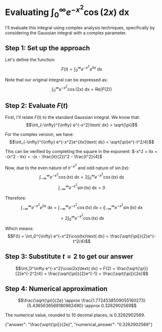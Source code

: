 # Evaluating $\int_0^\infty e^{-x^2}\cos(2x)\text{ dx}$

I'll evaluate this integral using complex analysis techniques, specifically by considering the Gaussian integral with a complex parameter.

## Step 1: Set up the approach
Let's define the function:
$$F(t) = \int_0^\infty e^{-x^2}e^{itx}\text{ dx}$$

Note that our original integral can be expressed as:
$$\int_0^\infty e^{-x^2}\cos(2x)\text{ dx} = \text{Re}\left[F(2)\right]$$

## Step 2: Evaluate $F(t)$
First, I'll relate $F(t)$ to the standard Gaussian integral. We know that:
$$\int_{-\infty}^{\infty} e^{-x^2}\text{ dx} = \sqrt{\pi}$$

For the complex version, we have:
$$\int_{-\infty}^{\infty} e^{-x^2}e^{itx}\text{ dx} = \sqrt{\pi}e^{-t^2/4}$$

This can be verified by completing the square in the exponent: $-x^2 + itx = -(x^2 - itx) = -(x - \frac{it}{2})^2 - \frac{t^2}{4}$

Now, due to the even nature of $e^{-x^2}$ and odd nature of $\sin(tx)$:
$$\int_{-\infty}^{\infty} e^{-x^2}\cos(tx)\text{ dx} = 2\int_0^{\infty} e^{-x^2}\cos(tx)\text{ dx}$$
$$\int_{-\infty}^{\infty} e^{-x^2}\sin(tx)\text{ dx} = 0$$

Therefore:
$$\int_{-\infty}^{\infty} e^{-x^2}e^{itx}\text{ dx} = \int_{-\infty}^{\infty} e^{-x^2}\cos(tx)\text{ dx} + i\int_{-\infty}^{\infty} e^{-x^2}\sin(tx)\text{ dx}$$
$$= 2\int_0^{\infty} e^{-x^2}\cos(tx)\text{ dx}$$

Which means:
$$F(t) = \int_0^{\infty} e^{-x^2}\cos(tx)\text{ dx} = \frac{\sqrt{\pi}}{2}e^{-t^2/4}$$

## Step 3: Substitute $t = 2$ to get our answer
$$\int_0^\infty e^{-x^2}\cos(2x)\text{ dx} = F(2) = \frac{\sqrt{\pi}}{2}e^{-2^2/4} = \frac{\sqrt{\pi}}{2}e^{-1} = \frac{\sqrt{\pi}}{2e}$$

## Step 4: Numerical approximation
$$\frac{\sqrt{\pi}}{2e} \approx \frac{1.7724538509055160273}{5.4365636569180982490} \approx 0.3262902569$$

The numerical value, rounded to 10 decimal places, is 0.3262902569.

{"answer": "\\frac{\\sqrt{\\pi}}{2e}", "numerical_answer": "0.3262902569"}